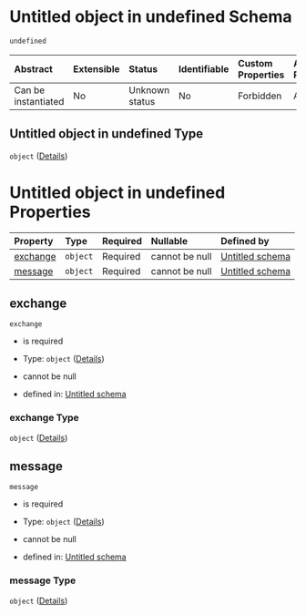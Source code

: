 # Untitled object in undefined Schema

```txt
undefined
```



| Abstract            | Extensible | Status         | Identifiable | Custom Properties | Additional Properties | Access Restrictions | Defined In                                                                 |
| :------------------ | :--------- | :------------- | :----------- | :---------------- | :-------------------- | :------------------ | :------------------------------------------------------------------------- |
| Can be instantiated | No         | Unknown status | No           | Forbidden         | Allowed               | none                | [publisher.schema.json](json/publisher.schema.json "open original schema") |

## Untitled object in undefined Type

`object` ([Details](publisher.md))

# Untitled object in undefined Properties

| Property              | Type     | Required | Nullable       | Defined by                                                                           |
| :-------------------- | :------- | :------- | :------------- | :----------------------------------------------------------------------------------- |
| [exchange](#exchange) | `object` | Required | cannot be null | [Untitled schema](publisher-properties-exchange.md "undefined#/properties/exchange") |
| [message](#message)   | `object` | Required | cannot be null | [Untitled schema](publisher-properties-message.md "undefined#/properties/message")   |

## exchange



`exchange`

*   is required

*   Type: `object` ([Details](publisher-properties-exchange.md))

*   cannot be null

*   defined in: [Untitled schema](publisher-properties-exchange.md "undefined#/properties/exchange")

### exchange Type

`object` ([Details](publisher-properties-exchange.md))

## message



`message`

*   is required

*   Type: `object` ([Details](publisher-properties-message.md))

*   cannot be null

*   defined in: [Untitled schema](publisher-properties-message.md "undefined#/properties/message")

### message Type

`object` ([Details](publisher-properties-message.md))
